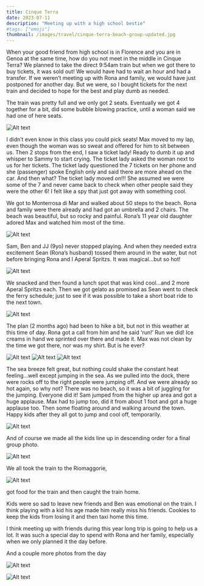 ```yaml
---
title: Cinque Terra
date: 2023-07-11
description: "Meeting up with a high school bestie"
#tags: ["emoji"]
thumbnail: /images/travel/cinque-terra-beach-group-updated.jpg
---
```


When your good friend from high school is in Florence and you are in Genoa at the same time, how do you not meet in the middle in Cinque Terra? We planned to take the direct 9:54am train but when we got there to buy tickets, it was sold out! We would have had to wait an hour and had a transfer. If we weren’t meeting up with Rona and family, we would have just postponed for another day. But we were, so I bought tickets for the next train and decided to hope for the best and play dumb as needed. 

The train was pretty full and we only got 2 seats. Eventually we got 4 together for a bit, did some bubble blowing practice, until a woman said we had one of here seats. 

![Alt text](/images/travel/cinque-terra-train.jpg)

I didn’t even know in this class you could pick seats! Max moved to my lap, even though the woman was so sweat and offered for him to sit between us. Then 2 stops from the end, I saw a ticket lady! Ready to dumb it up and whisper to Sammy to start crying. The ticket lady asked the woman next to us for her tickets. The ticket lady questioned the 7 tickets on her phone and she (passenger) spoke English only and said there are more ahead on the car. And then what? The ticket lady moved on!!! She assumed we were some of the 7 and never came back to check when other people said they were the other 6! I felt like a spy that just got away with something cool. 

We got to Monterrosa di Mar and walked about 50 steps to the beach. Rona and family were there already and had got an umbrella and 2 chairs. The beach was beautiful, but so rocky and painful. Rona’s 11 year old daughter adored Max and watched him most of the time. 

![Alt text](/images/travel/cinque-terre-max-ilona2.jpg)

Sam, Ben and JJ (9yo) never stopped playing. And when they needed extra excitement Sean (Rona’s husband) tossed them around in the water, but not before bringing Rona and I Aperal Spritzs. It was magical…but so hot!

![Alt text](/images/travel/cinque-terre-rona-sara-drinks.jpg)

We snacked and then found a lunch spot that was kind cool…and 2 more Aperal Spritzs each. Then we got gelato as promised as Sean went to check the ferry schedule; just to see if it was possible to take a short boat ride to the next town. 

![Alt text](/images/travel/cinque-terra-ice-cream.jpg)

The plan (2 months ago) had been to hike a bit, but not in this weather at this time of day. Rona got a call from him and he said ‘run!’ Run we did! Ice creams in hand we sprinted over there and made it. Max was not clean by the time we got there, nor was my shirt. But is he ever? 

![Alt text](/images/travel/cinque-terra-max.jpg)
![Alt text](/images/travel/cinque-terra-sara-max.jpg)
![Alt text](/images/travel/cinque-terra-boat.jpg)


The sea breeze felt great, but nothing could shake the constant heat feeling…well except jumping in the sea. As we pulled into the dock, there were rocks off to the right people were jumping off. And we were already so hot again, so why not? There was no beach, so it was a bit of juggling for the jumping. Everyone did it! Sam jumped from the higher up area and got a huge applause. Max had to jump too, did it from about 1 foot and got a huge applause too. Then some floating around and walking around the town.
Happy kids after they all got to jump and cool off, temporarily.

![Alt text](/images/travel/cinque-terra-family.jpg)

And of course we made all the kids line up in descending order for a final group photo.

![Alt text](/images/travel/cinque-terra-kids.jpg)

We all took the train to the Riomaggorie,

![Alt text](/images/travel/cinque-terra-train-kids.jpg)

got food for the train and then caught the train home. 

Kids were so sad to leave new friends and Ben was emotional on the train. I think playing with a kid his age made him really miss his friends. Cookies to keep the kids from losing it and then taxi home this time.

I think meeting up with friends during this year long trip is going to help us a lot. It was such a special day to spend with Rona and her family, especially when we only planned it the day before.

And a couple more photos from the day

![Alt text](/images/travel/cinque-terre-max-ilona.jpg)

![Alt text](/images/travel/cinque-terra-glasses.jpg)
